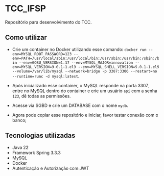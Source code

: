 # TCC_IFSP
Repositório para desenvolvimento do TCC.

## Como utilizar
- Crie um container no Docker utilizando esse comando:
`docker run --env=MYSQL_ROOT_PASSWORD=123 --env=PATH=/usr/local/sbin:/usr/local/bin:/usr/sbin:/usr/bin:/sbin:/bin --env=GOSU_VERSION=1.17 --env=MYSQL_MAJOR=innovation --env=MYSQL_VERSION=9.0.1-1.el9 --env=MYSQL_SHELL_VERSION=9.0.1-1.el9 --volume=/var/lib/mysql --network=bridge -p 3307:3306 --restart=no --runtime=runc -d mysql:latest`.

- Após inicializado esse container, o MySQL responde na porta 3307, entre no MySQL dentro do container e crie um usuário `api` com a senha `123`, dê todas as permissões.

- Acesse via SGBD e crie um DATABASE com o nome `mydb`.

- Agora pode copiar esse repositório e iniciar, favor testar conexão com o banco;

## Tecnologias utilizadas
- Java 22
- Framework Spring 3.3.3
- MySQL
- Docker
- Autenticação e Autorização com JWT
